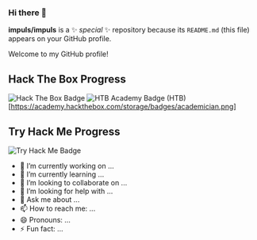 ### Hi there 👋

**impuls/impuls** is a ✨ _special_ ✨ repository because its `README.md` (this file) appears on your GitHub profile.

Welcome to my GitHub profile!

## Hack The Box Progress
![Hack The Box Badge](https://www.hackthebox.eu/badge/image/impuls)
![HTB Academy Badge]([https://academy.hackthebox.com/achievement/badge/f451dcbe-bebb-11ee-a670-bea50ffe6cb4](https://academy.hackthebox.com/storage/badges/academician.png))
(HTB)[https://academy.hackthebox.com/storage/badges/academician.png]

## Try Hack Me Progress
![Try Hack Me Badge](https://tryhackme-badges.s3.amazonaws.com/impuls.png)


- 🔭 I’m currently working on ...
- 🌱 I’m currently learning ...
- 👯 I’m looking to collaborate on ...
- 🤔 I’m looking for help with ...
- 💬 Ask me about ...
- 📫 How to reach me: ...
- 😄 Pronouns: ...
- ⚡️ Fun fact: ...
